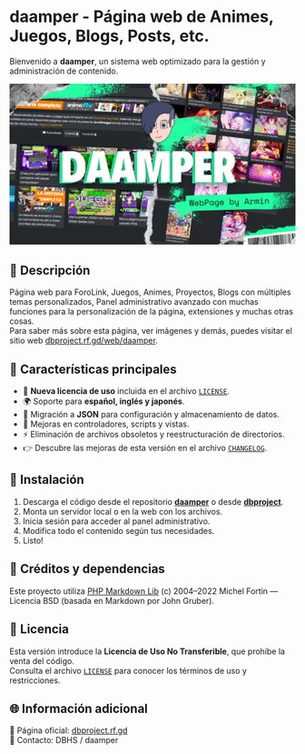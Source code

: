 # daamper - Página web de Animes, Juegos, Blogs, Posts, etc.  

Bienvenido a **daamper**, un sistema web optimizado para la gestión y administración de contenido.  

![daamper - Pagina web de Animes, Juegos, Posts, Blogs, etc.](/assets/img/miniatura.png)

## 📌 Descripción  
Página web para ForoLink, Juegos, Animes, Proyectos, Blogs con múltiples temas personalizados, Panel administrativo avanzado con muchas funciones para la personalización de la página, extensiones y muchas otras cosas.  
Para saber más sobre esta página, ver imágenes y demás, puedes visitar el sitio web [dbproject.rf.gd/web/daamper](https://dbproject.rf.gd/web/daamper).

## 🚀 Características principales  
- 📜 **Nueva licencia de uso** incluida en el archivo [`LICENSE`](./LICENSE.txt).  
- 🌍 Soporte para **español, inglés y japonés**.  
- 📂 Migración a **JSON** para configuración y almacenamiento de datos.  
- 🔧 Mejoras en controladores, scripts y vistas.  
- ⚡ Eliminación de archivos obsoletos y reestructuración de directorios.  
- 👉 Descubre las mejoras de esta versión en el archivo [`CHANGELOG`](./CHANGELOG.md).

## 📂 Instalación  
1. Descarga el código desde el repositorio **[daamper](https://github.com/armindeck/daamper)** o desde **[dbproject](https://dbproject.rf.gd/web/daamper)**.
2. Monta un servidor local o en la web con los archivos.   
2. Inicia sesión para acceder al panel administrativo.   
3. Modifica todo el contenido según tus necesidades.  
5. Listo!  

## 🎲 Créditos y dependencias

Este proyecto utiliza [PHP Markdown Lib](https://github.com/michelf/php-markdown)
(c) 2004–2022 Michel Fortin — Licencia BSD (basada en Markdown por John Gruber).


## 📜 Licencia  
Esta versión introduce la **Licencia de Uso No Transferible**, que prohíbe la venta del código.  
Consulta el archivo [`LICENSE`](./LICENSE.txt) para conocer los términos de uso y restricciones.  

## 🌐 Información adicional  
🔗 Página oficial: [dbproject.rf.gd](https://dbproject.rf.gd)  
📧 Contacto: DBHS / daamper  
